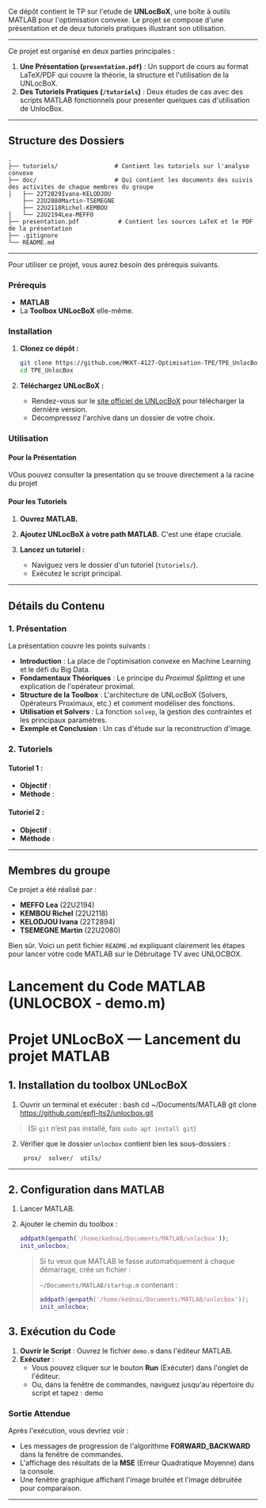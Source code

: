 
Ce dépôt contient le TP sur l'etude de **UNLocBoX**, une boîte à outils MATLAB pour l'optimisation convexe. Le projet se compose d'une présentation et de deux tutoriels pratiques illustrant son utilisation.

---

Ce projet est organisé en deux parties principales :

1.  **Une Présentation (`presentation.pdf`)** : Un support de cours au format LaTeX/PDF qui couvre la théorie, la structure et l'utilisation de la UNLocBoX.
2.  **Des Tutoriels Pratiques (`/tutoriels`)** : Deux études de cas avec des scripts MATLAB fonctionnels pour presenter quelques cas d'utilisation de UnlocBox.

---

## Structure des Dossiers

```
.
├── tutoriels/                # Contient les tutoriels sur l'analyse convexe
├── doc/                      # Qui contient les documents des suivis des activites de chaque membres du groupe
│   ├── 22T2829Ivana-KELODJOU
    ├── 22U2080Martin-TSEMEGNE
    ├── 22U2118Richel-KEMBOU   
│   └── 22U2194Lea-MEFFO
├── presentation.pdf           # Contient les sources LaTeX et le PDF de la présentation
├── .gitignore
└── README.md
```

---

Pour utiliser ce projet, vous aurez besoin des prérequis suivants.

### Prérequis

*   **MATLAB** 
*   La **Toolbox UNLocBoX** elle-même.

### Installation

1.  **Clonez ce dépôt :**
    ```bash
    git clone https://github.com/MKKT-4127-Optimisation-TPE/TPE_UnlocBox.git
    cd TPE_UnlocBox
    ```

2.  **Téléchargez UNLocBoX :**
    *   Rendez-vous sur le [site officiel de UNLocBoX](https://epfl-lts2.github.io/unlocbox-html/) pour télécharger la dernière version.
    *   Décompressez l'archive dans un dossier de votre choix.

### Utilisation

#### Pour la Présentation

VOus pouvez consulter la presentation qu se trouve directement a la racine du projet

#### Pour les Tutoriels

1.  **Ouvrez MATLAB.**

2.  **Ajoutez UNLocBoX à votre path MATLAB.** C'est une étape cruciale. 

3.  **Lancez un tutoriel :**
    *   Naviguez vers le dossier d'un tutoriel (`tutoriels/`).
    *   Exécutez le script principal.

---

##  Détails du Contenu

### 1. Présentation

La présentation couvre les points suivants :
*   **Introduction** : La place de l'optimisation convexe en Machine Learning et le défi du Big Data.
*   **Fondamentaux Théoriques** : Le principe du *Proximal Splitting* et une explication de l'opérateur proximal.
*   **Structure de la Toolbox** : L'architecture de UNLocBoX (Solvers, Opérateurs Proximaux, etc.) et comment modéliser des fonctions.
*   **Utilisation et Solvers** : La fonction `solvep`, la gestion des contraintes et les principaux paramètres.
*   **Exemple et Conclusion** : Un cas d'étude sur la reconstruction d'image.

### 2. Tutoriels

#### Tutoriel 1 : 
*   **Objectif** : 
*   **Méthode** : 

#### Tutoriel 2 : 
*   **Objectif** : 
*   **Méthode** : 

---

##  Membres du groupe

Ce projet a été réalisé par :
*   **MEFFO Lea** (22U2194)
*   **KEMBOU Richel** (22U2118)
*   **KELODJOU Ivana** (22T2894)
*   **TSEMEGNE Martin** (22U2080)

Bien sûr. Voici un petit fichier `README.md` expliquant clairement les étapes pour lancer votre code MATLAB sur le Débruitage TV avec UNLOCBOX.

# Lancement du Code MATLAB (UNLOCBOX - demo.m)

# Projet UNLocBoX — Lancement du projet MATLAB

## 1. Installation du toolbox UNLocBoX

1. Ouvrir un terminal et exécuter :
     bash
   cd ~/Documents/MATLAB
   git clone https://github.com/epfl-lts2/unlocbox.git


> (Si `git` n’est pas installé, fais `sudo apt install git`)

2. Vérifier que le dossier `unlocbox` contient bien les sous-dossiers :

   ```
    prox/  solver/  utils/  
   ```

---

## 2. Configuration dans MATLAB

1. Lancer MATLAB.

2. Ajouter le chemin du toolbox :

   ```matlab
   addpath(genpath('/home/kednai/Documents/MATLAB/unlocbox'));
   init_unlocbox;
   ```

   > Si tu veux que MATLAB le fasse automatiquement à chaque démarrage, crée un fichier :
   >
   > `~/Documents/MATLAB/startup.m` contenant :
   >
   > ```matlab
   > addpath(genpath('/home/kednai/Documents/MATLAB/unlocbox'));
   > init_unlocbox;
   > ```


## 3\. Exécution du Code

1.  **Ouvrir le Script** : Ouvrez le fichier `demo.m` dans l'éditeur MATLAB.
2.  **Exécuter** :
      * Vous pouvez cliquer sur le bouton **Run** (Exécuter) dans l'onglet de l'éditeur.
      * Ou, dans la fenêtre de commandes, naviguez jusqu'au répertoire du script et tapez :
        demo

### Sortie Attendue

Après l'exécution, vous devriez voir :

  * Les messages de progression de l'algorithme **FORWARD\_BACKWARD** dans la fenêtre de commandes.
  * L'affichage des résultats de la **MSE** (Erreur Quadratique Moyenne) dans la console.
  * Une fenêtre graphique affichant l'image bruitée et l'image débruitée pour comparaison.

---
